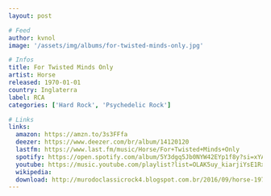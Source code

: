 ```yaml
---
layout: post

# Feed
author: kvnol
image: '/assets/img/albums/for-twisted-minds-only.jpg'

# Infos
title: For Twisted Minds Only
artist: Horse
released: 1970-01-01
country: Inglaterra
label: RCA
categories: ['Hard Rock', 'Psychedelic Rock']

# Links
links:
  amazon: https://amzn.to/3s3FFfa
  deezer: https://www.deezer.com/br/album/14120120
  lastfm: https://www.last.fm/music/Horse/For+Twisted+Minds+Only
  spotify: https://open.spotify.com/album/5Y3dgq5Jb0NYW42EYp1f8y?si=xYABrYpNRDuqc0TKc3gfig
  youtube: https://music.youtube.com/playlist?list=OLAK5uy_kiarjiYsE1RxMCJYl5kVLW2ieKW7sWB-g
  wikipedia:
  download: http://murodoclassicrock4.blogspot.com.br/2016/09/horse-1970_29.html
---
```

